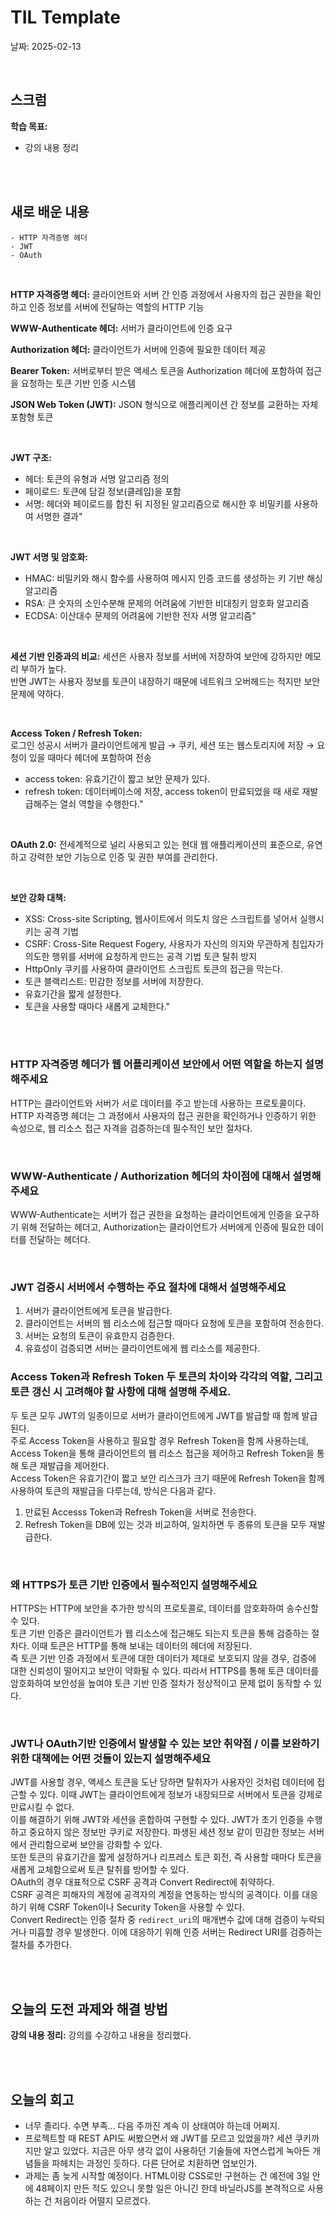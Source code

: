 # TIL Template
날짜: 2025-02-13

<br/>

## 스크럼
**학습 목표:**
- 강의 내용 정리


<br/>
<br/>

## 새로 배운 내용
````
- HTTP 자격증명 헤더
- JWT
- OAuth
````

<br/>

**HTTP 자격증명 헤더:**
클라이언트와 서버 간 인증 과정에서 사용자의 접근 권한을 확인하고 인증 정보를 서버에 전달하는 역할의 HTTP 기능

**WWW-Authenticate 헤더:**
서버가 클라이언트에 인증 요구

**Authorization 헤더:**
클라이언트가 서버에 인증에 필요한 데이터 제공	

**Bearer Token:**
서버로부터 받은 액세스 토큰을 Authorization 헤더에 포함하여 접근을 요청하는 토큰 기반 인증 시스템	

**JSON Web Token (JWT):**
JSON 형식으로 애플리케이션 간 정보를 교환하는 자체 포함형 토큰	

<br/>

**JWT 구조:**
- 헤더: 토큰의 유형과 서명 알고리즘 정의
- 페이로드: 토큰에 담길 정보(클레임)을 포함
- 서명: 헤더와 페이로드를 합친 뒤 지정된 알고리즘으로 해시한 후 비밀키를 사용하여 서명한 결과"	

<br/>

**JWT 서명 및 암호화:**
- HMAC: 비밀키와 해시 함수를 사용하여 메시지 인증 코드를 생성하는 키 기반 해싱 알고리즘
- RSA: 큰 숫자의 소인수분해 문제의 어려움에 기반한 비대칭키 암호화 알고리즘
- ECDSA: 이산대수 문제의 어려움에 기반한 전자 서명 알고리즘"	

<br/>

**세션 기반 인증과의 비교:**
세션은 사용자 정보를 서버에 저장하여 보안에 강하지만 메모리 부하가 높다. <br/>
반면 JWT는 사용자 정보를 토큰이 내장하기 때문에 네트워크 오버헤드는 적지만 보안 문제에 약하다.

<br/>

**Access Token / Refresh Token:**<br/>
로그인 성공시 서버가 클라이언트에게 발급
→ 쿠키, 세션 또는 웹스토리지에 저장
→ 요청이 있을 때마다 헤더에 포함하여 전송
- access token: 유효기간이 짧고 보안 문제가 있다.
- refresh token: 데이터베이스에 저장, access token이 만료되었을 때 새로 재발급해주는 열쇠 역할을 수행한다."	

<br/>

**OAuth 2.0:**
전세계적으로 널리 사용되고 있는 현대 웹 애플리케이션의 표준으로, 유연하고 강력한 보안 기능으로 인증 및 권한 부여를 관리한다.	

<br/>

**보안 강화 대책:**
- XSS: Cross-site Scripting, 웹사이트에서 의도치 않은 스크립트를 넣어서 실행시키는 공격 기법
- CSRF: Cross-Site Request Fogery, 사용자가 자신의 의지와 무관하게 침입자가 의도한 행위를 서버에 요청하게 만드는 공격 기법
토큰 탈취 방지
- HttpOnly 쿠키를 사용하여 클라이언트 스크립트 토큰의 접근을 막는다.
- 토큰 블랙리스트: 민감한 정보를 서버에 저장한다.
- 유효기간을 짧게 설정한다.
- 토큰을 사용할 때마다 새롭게 교체한다."	

<br/>
<br/>

### **HTTP 자격증명 헤더가 웹 어플리케이션 보안에서 어떤 역할을 하는지 설명해주세요**

HTTP는 클라이언트와 서버가 서로 데이터를 주고 받는데 사용하는 프로토콜이다. HTTP 자격증명 헤더는 그 과정에서 사용자의 접근 권한을 확인하거나 인증하기 위한 속성으로, 웹 리소스 접근 자격을 검증하는데 필수적인 보안 절차다.

<br/>

### **WWW-Authenticate / Authorization 헤더의 차이점에 대해서 설명해주세요**

WWW-Authenticate는 서버가 접근 권한을 요청하는 클라이언트에게 인증을 요구하기 위해 전달하는 헤더고, Authorization는 클라이언트가 서버에게 인증에 필요한 데이터를 전달하는 헤더다.

<br/>

### **JWT 검증시 서버에서 수행하는 주요 절차에 대해서 설명해주세요**

1. 서버가 클라이언트에게 토큰을 발급한다.
2. 클라이언트는 서버의 웹 리소스에 접근할 때마다 요청에 토큰을 포함하여 전송한다.
3. 서버는 요청의 토큰이 유효한지 검증한다.
4. 유효성이 검증되면 서버는 클라이언트에게 웹 리소스를 제공한다.

### **Access Token과 Refresh Token 두 토큰의 차이와 각각의 역할, 그리고 토큰 갱신 시 고려해야 할 사항에 대해 설명해 주세요.**

두 토큰 모두 JWT의 일종이므로 서버가 클라이언트에게 JWT를 발급할 때 함께 발급된다.<br/>
주로 Access Token을 사용하고 필요할 경우 Refresh Token을 함께 사용하는데, Access Token을 통해 클라이언트의 웹 리소스 접근을 제어하고 Refresh Token을 통해 토큰 재발급을 제어한다.<br/>
Access Token은 유효기간이 짧고 보안 리스크가 크기 때문에 Refresh Token을 함께 사용하여 토큰의 재발급을 다루는데, 방식은 다음과 같다.

1. 만료된 Accesss Token과 Refresh Token을 서버로 전송한다.
2. Refresh Token을 DB에 있는 것과 비교하여, 일치하면 두 종류의 토큰을 모두 재발급한다.

<br/>

### **왜 HTTPS가 토큰 기반 인증에서 필수적인지 설명해주세요**

HTTPS는 HTTP에 보안을 추가한 방식의 프로토콜로, 데이터를 암호화하여 송수신할 수 있다. <br/>
토큰 기반 인증은 클라이언트가 웹 리소스에 접근해도 되는지 토큰을 통해 검증하는 절차다. 이때 토큰은 HTTP를 통해 보내는 데이터의 헤더에 저장된다.<br/>
즉 토큰 기반 인증 과정에서 토큰에 대한 데이터가 제대로 보호되지 않을 경우, 검증에 대한 신뢰성이 떨어지고 보안이 약화될 수 있다. 따라서 HTTPS를 통해 토큰 데이터를 암호화하여 보안성을 높여야 토큰 기반 인증 절차가 정상적이고 문제 없이 동작할 수 있다.

<br/>

### **JWT나 OAuth기반 인증에서 발생할 수 있는 보안 취약점 / 이를 보완하기 위한 대책에는 어떤 것들이 있는지 설명해주세요**

JWT를 사용할 경우, 액세스 토큰을 도난 당하면 탈취자가 사용자인 것처럼 데이터에 접근할 수 있다. 이때 JWT는 클라이언트에게 정보가 내장되므로 서버에서 토큰을 강제로 만료시킬 수 없다.<br/>
이를 해결하기 위해 JWT와 세션을 혼합하여 구현할 수 있다. JWT가 초기 인증을 수행하고 중요하지 않은 정보만 쿠키로 저장한다. 파생된 세션 정보 같이 민감한 정보는 서버에서 관리함으로써 보안을 강화할 수 있다.<br/>
또한 토큰의 유효기간을 짧게 설정하거나 리프레스 토큰 회전, 즉 사용할 때마다 토큰을 새롭게 교체함으로써 토큰 탈취를 방어할 수 있다.
<br/>
OAuth의 경우 대표적으로 CSRF 공격과 Convert Redirect에 취약하다.<br/>
CSRF 공격은 피해자의 계정에 공격자의 계정을 연동하는 방식의 공격이다. 이를 대응하기 위해 CSRF Token이나 Security Token을 사용할 수 있다.<br/>
Convert Redirect는 인증 절차 중 `redirect_uri`의 매개변수 값에 대해 검증이 누락되거나 미흡할 경우 발생한다. 이에 대응하기 위해 인증 서버는 Redirect URI를 검증하는 절차를 추가한다.

<br/>
<br/>

## 오늘의 도전 과제와 해결 방법
**강의 내용 정리:** 강의를 수강하고 내용을 정리했다.

<br/>
<br/>

## 오늘의 회고
- 너무 졸리다. 수면 부족... 다음 주까진 계속 이 상태여야 하는데 어쩌지.
- 프로젝트할 때 REST API도 써봤으면서 왜 JWT를 모르고 있었을까? 세션 쿠키까지만 알고 있었다. 지금은 아무 생각 없이 사용하던 기술들에 자연스럽게 녹아든 개념들을 파헤치는 과정인 듯하다. 다른 단어로 치환하면 업보인가.
- 과제는 좀 늦게 시작할 예정이다. HTML이랑 CSS로만 구현하는 건 예전에 3일 안에 48페이지 만든 적도 있으니 못할 일은 아니긴 한데 바닐라JS를 본격적으로 사용하는 건 처음이라 어떨지 모르겠다.

<!-- ### 참고 자료 및 링크
- [링크 제목](URL)
- [링크 제목](URL) -->
